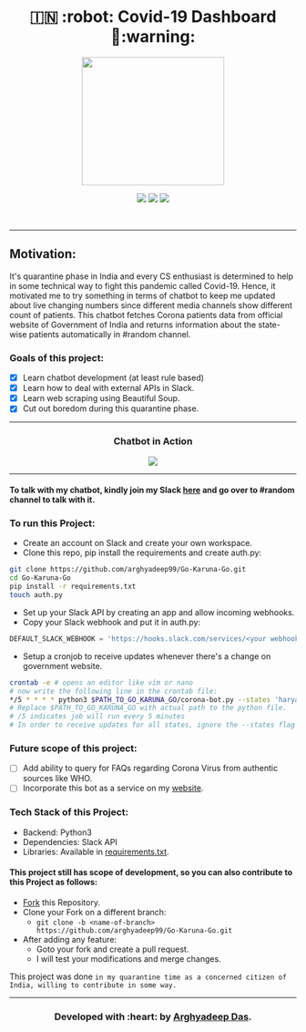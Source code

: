 <h1 align="center">🇮🇳 :robot: Covid-19 Dashboard 🦠:warning: </h1>

<div align="center">

<img src="./logo.jpg" width=250px height=225px/>

<br>

[![](https://img.shields.io/badge/Made_with-Python3-red?style=for-the-badge&logo=python)](https://www.python.org "Python3")
[![](https://img.shields.io/badge/IDE-Visual_Studio_Code-red?style=for-the-badge&logo=visual-studio-code)](https://code.visualstudio.com/  "Visual Studio Code")
[![](https://img.shields.io/badge/Deployed_on-Slack-red?style=for-the-badge&logo=slack)](https://www.slack.com/  "Slack")

<br>

</div>

---

<h2>Motivation:</h2> 

It's quarantine phase in India and every CS enthusiast is determined to help in some technical way to fight this pandemic called Covid-19. Hence, it motivated me to try something in terms of chatbot to keep me updated about live changing numbers since different media channels show different count of patients. This chatbot fetches Corona patients data from official website of Government of India and returns information about the state-wise patients automatically in #random channel. 

### Goals of this project:

* [x] Learn chatbot development (at least rule based)
* [x] Learn how to deal with external APIs in Slack. 
* [x] Learn web scraping using Beautiful Soup. 
* [x] Cut out boredom during this quarantine phase. 

---

<h3 align="center">Chatbot in Action</h3>

<div align="center">
<img src="./ss.png"/>
<br>
</div>

---
#### To talk with my chatbot, kindly join my Slack [here](https://join.slack.com/t/arghyadeep/shared_invite/zt-ctlwd1oh-OCSpzwTsbSoEJZ1gWhm5Qw) and go over to #random channel to talk with it. 

### To run this Project:

* Create an account on Slack and create your own workspace. 
* Clone this repo, pip install the requirements and create auth.py:
```bash
git clone https://github.com/arghyadeep99/Go-Karuna-Go.git
cd Go-Karuna-Go
pip install -r requirements.txt
touch auth.py
```
* Set up your Slack API by creating an app and allow incoming webhooks.
* Copy your Slack webhook and put it in auth.py:
```python
DEFAULT_SLACK_WEBHOOK = 'https://hooks.slack.com/services/<your webhook url>'
```
* Setup a cronjob to receive updates whenever there's a change on government website. 
```bash
crontab -e # opens an editor like vim or nano
# now write the following line in the crontab file:
*/5 * * * * python3 $PATH_TO_GO_KARUNA_GO/corona-bot.py --states 'haryana,maharashtra'
# Replace $PATH_TO_GO_KARUNA_GO with actual path to the python file.
# /5 indicates job will run every 5 minutes
# In order to receive updates for all states, ignore the --states flag
```

### Future scope of this project:

* [ ] Add ability to query for FAQs regarding Corona Virus from authentic sources like WHO. 
* [ ] Incorporate this bot as a service on my [website](https://arghyadeep99.github.io).  

### Tech Stack of this Project:

* Backend: Python3
* Dependencies: Slack API
* Libraries: Available in [requirements.txt](https://github.com/arghyadeep99/Go-Karuna-Go/blob/master/requirements.txt).


#### This project still has scope of development, so you can also contribute to this Project as follows:
* [Fork](https://github.com/arghyadeep99/Go-Karuna-Go) this Repository.
* Clone your Fork on a different branch:
	* `git clone -b <name-of-branch> https://github.com/arghyadeep99/Go-Karuna-Go.git`
* After adding any feature:
	* Goto your fork and create a pull request.
	* I will test your modifications and merge changes.

This project was done `in my quarantine time as a concerned citizen of India, willing to contribute in some way.`

---
<h3 align="center"><b>Developed with :heart: by <a href="https://github.com/arghyadeep99">Arghyadeep Das</a>.</b></h1>

